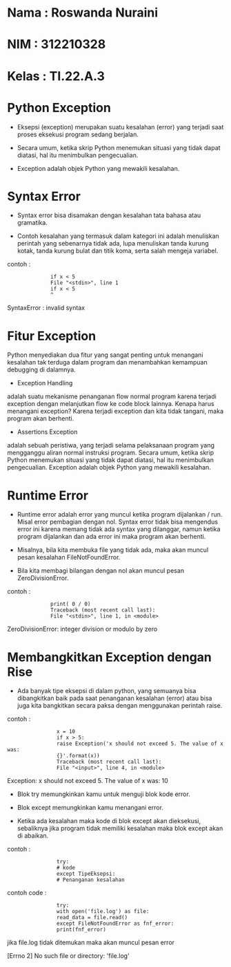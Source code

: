 # Nama : Roswanda Nuraini

# NIM : 312210328

# Kelas : TI.22.A.3

# Python Exception

- Eksepsi (exception) merupakan suatu kesalahan (error) yang terjadi saat proses eksekusi program sedang berjalan.

- Secara umum, ketika skrip Python menemukan situasi yang tidak dapat diatasi, hal itu menimbulkan pengecualian.

- Exception adalah objek Python yang mewakili kesalahan.

# Syntax Error

- Syntax error bisa disamakan dengan kesalahan tata bahasa atau gramatika.

- Contoh kesalahan yang termasuk dalam kategori ini adalah menuliskan perintah yang sebenarnya tidak ada, lupa menuliskan tanda kurung kotak, tanda kurung bulat dan titik koma, serta salah mengeja variabel.

contoh :

                  if x < 5
                  File "<stdin>", line 1
                  if x < 5
                  ^

SyntaxError : invalid syntax

# Fitur Exception

Python menyediakan dua fitur yang sangat penting untuk menangani kesalahan tak terduga dalam program dan menambahkan kemampuan debugging di dalamnya.

- Exception Handling

adalah suatu mekanisme penanganan flow normal program karena terjadi exception dengan melanjutkan flow ke code block lainnya. Kenapa harus menangani exception? Karena terjadi exception dan kita tidak tangani, maka program akan berhenti.

- Assertions Exception

adalah sebuah peristiwa, yang terjadi selama pelaksanaan program yang mengganggu aliran normal instruksi program. Secara umum, ketika skrip Python menemukan situasi yang tidak dapat diatasi, hal itu menimbulkan pengecualian. Exception adalah objek Python yang mewakili kesalahan.

# Runtime Error

- Runtime error adalah error yang muncul ketika program dijalankan / run. Misal error pembagian dengan nol. Syntax error tidak bisa mengendus error ini karena memang tidak ada syntax yang dilanggar, namun ketika program dijalankan dan ada error ini maka program akan berhenti.

- Misalnya, bila kita membuka file yang tidak ada, maka akan muncul pesan kesalahan FileNotFoundError.

- Bila kita membagi bilangan dengan nol akan muncul pesan ZeroDivisionError.

contoh :

                  print( 0 / 0)
                  Traceback (most recent call last):
                  File "<stdin>", line 1, in <module>

ZeroDivisionError: integer division or modulo by zero

# Membangkitkan Exception dengan Rise

- Ada banyak tipe eksepsi di dalam python, yang semuanya bisa dibangkitkan baik pada saat penanganan kesalahan (error) atau bisa juga kita bangkitkan secara paksa dengan menggunakan perintah raise.

contoh :

                    x = 10
                    if x > 5:
                    raise Exception('x should not exceed 5. The value of x was:
                    {}'.format(x))
                    Traceback (most recent call last):
                    File "<input>", line 4, in <module>
                    
Exception: x should not exceed 5. The value of x was: 10

- Blok try memungkinkan kamu untuk menguji blok kode error.

- Blok except memungkinkan kamu menangani error.

- Ketika ada kesalahan maka kode di blok except akan dieksekusi, sebaliknya jika program tidak memiliki kesalahan maka blok except akan di abaikan.

contoh :

                    try:
                    # kode
                    except TipeEksepsi:
                    # Penanganan kesalahan

contoh code :

                    try:
                    with open('file.log') as file:
                    read_data = file.read()
                    except FileNotFoundError as fnf_error:
                    print(fnf_error)
                    
jika file.log tidak ditemukan maka akan muncul pesan error

[Errno 2] No such file or directory: 'file.log'



